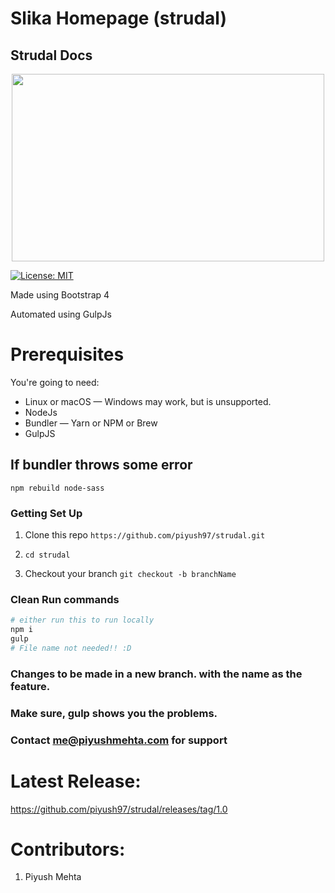 # Slika Homepage (strudal)
## Strudal Docs
<p align="center">

<img src='https://preview.ibb.co/hEJJDK/7152018235215.png' height="300px" width="500px">
</p>

[![License: MIT](https://img.shields.io/badge/License-MIT-yellow.svg)](https://opensource.org/licenses/MIT)


Made using Bootstrap 4 

  Automated using GulpJs

# Prerequisites
You're going to need:

* Linux or macOS — Windows may work, but is unsupported.
* NodeJs
* Bundler — Yarn or NPM or Brew
* GulpJS

## If bundler throws some error

`npm rebuild node-sass`

### Getting Set Up

1. Clone this repo  `https://github.com/piyush97/strudal.git`

1. `cd strudal`

1. Checkout your branch `git checkout -b branchName`


### Clean Run commands

```sh
# either run this to run locally
npm i 
gulp 
# File name not needed!! :D

```

### Changes to be made in a new branch. with the name as the feature.

### Make sure, gulp shows you the problems.

### Contact me@piyushmehta.com for support

# Latest Release:

https://github.com/piyush97/strudal/releases/tag/1.0

# Contributors: 

1. Piyush Mehta

